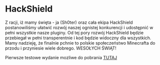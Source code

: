 # HackShield
Z racji, iż mamy święta - ja (Sh0ter) oraz cała ekipa HackShield postanowiliśmy ułatwić rozwój naszej ognistej konkurencji i udostępnić w pełni wszystkie nasze pluginy. Od tej pory rozwój HackShield będzie przebiegał w pełni transperentnie i kod będzie widoczny dla wszystkich. Mamy nadzieję, że finalnie pchnie to polskie społeczeństwo Minecrafta do przodu i przyniesie wiele dobrego. WESOŁYCH ŚWIĄT!

Pierwsze testowe wydanie mozliwe do pobrania [TUTAJ](https://github.com/HackShieldPL/HackShield/releases/tag/1.0.0)

